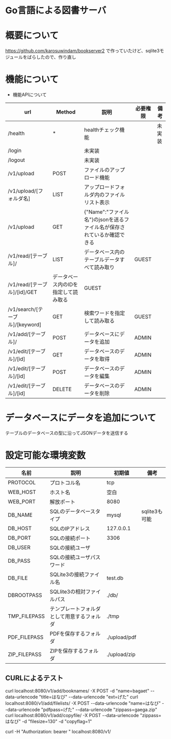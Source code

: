 # Go言語による図書サーバ

# 概要について

https://github.com/karosuwindam/bookserver2
で作っていたけど、sqlite3モジュールをばらしたので、作り直し

# 機能について

* 機能APIについて

|url|Method|説明|必要権限|備考|
|--|--|--|--|--|
|/health|*|healthチェック機能||未実装|
|/login||未実装|
|/logout||未実装|
|/v1/upload|POST|ファイルのアップロード機能||
|/v1/upload/[フォルダ名]|LIST|アップロードフォルダ内のファイルリスト表示||
|/v1/upload|GET|{"Name":"ファイル名"}のjsonを送るファイル名が保存されているか確認できる||
|/v1/read/[テーブル]/|LIST|データベース内のテーブルデータすべて読み取り|GUEST|
|/v1/read/[テーブル]/[id]/GET|データベース内のIDを指定して読み取る|GUEST|
|/v1/search/[テーブル]/[keyword]|GET|検索ワードを指定して読み取る|GUEST|
|/v1/add/[テーブル]/|POST|データベースにデータを追加|ADMIN|
|/v1/edit/[テーブル]/[id]|GET|データベースのデータを取得|ADMIN|
|/v1/edit/[テーブル]/[id]|POST|データベースのデータを編集|ADMIN|
|/v1/edit/[テーブル]/[id]|DELETE|データベースのデータを削除|ADMIN


# データベースにデータを追加について
テーブルのデータベースの型に沿ってJSONデータを送信する

# 設定可能な環境変数

|名前|説明|初期値|備考|
|--|--|--|--|
|PROTOCOL|プロトコル名|tcp||
|WEB_HOST|ホスト名|空白||
|WEB_PORT|解放ポート|8080||
|DB_NAME|SQLのデータベースタイプ|mysql|sqlite3も可能|
|DB_HOST|SQLのIPアドレス|127.0.0.1||
|DB_PORT|SQLの接続ポート|3306||
|DB_USER|SQLの接続ユーザ||
|DB_PASS|SQLの接続ユーザパスワード||
|DB_FILE|SQLite3の接続ファイル名|test.db|
|DBROOTPASS|SQLlite3の相対ファイルパス|./db/|
|TMP_FILEPASS|テンプレートフォルダとして用意するフォルダ|./tmp|
|PDF_FILEPASS|PDFを保存するフォルダ|./upload/pdf|
|ZIP_FILEPASS|ZIPを保存するフォルダ|./upload/zip|

## CURLによるテスト

curl localhost:8080/v1/add/booknames/  -X POST -d "name=bagaet" --data-urlencode "title=はなび" --data-urlencode "ext=げた"
curl localhost:8080/v1/add/filelists/  -X POST --data-urlencode "name=はなび" --data-urlencode "pdfpass=げた" --data-urlencode "zippass=gaega.zip"
curl localhost:8080/v1/add/copyfile/  -X POST --data-urlencode "zippass=はなび" -d "filesize=130" -d "copyflag=1"


curl -H "Authorization: bearer <token>" localhost:8080/v1/
